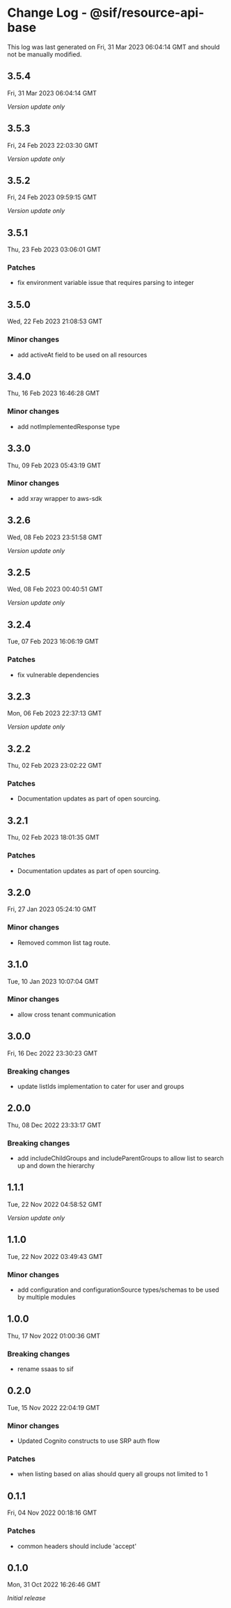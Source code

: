 # Change Log - @sif/resource-api-base

This log was last generated on Fri, 31 Mar 2023 06:04:14 GMT and should not be manually modified.

## 3.5.4
Fri, 31 Mar 2023 06:04:14 GMT

_Version update only_

## 3.5.3
Fri, 24 Feb 2023 22:03:30 GMT

_Version update only_

## 3.5.2
Fri, 24 Feb 2023 09:59:15 GMT

_Version update only_

## 3.5.1
Thu, 23 Feb 2023 03:06:01 GMT

### Patches

- fix environment variable issue that requires parsing to integer

## 3.5.0
Wed, 22 Feb 2023 21:08:53 GMT

### Minor changes

- add activeAt field to be used on all resources

## 3.4.0
Thu, 16 Feb 2023 16:46:28 GMT

### Minor changes

- add notImplementedResponse type

## 3.3.0
Thu, 09 Feb 2023 05:43:19 GMT

### Minor changes

- add xray wrapper to aws-sdk

## 3.2.6
Wed, 08 Feb 2023 23:51:58 GMT

_Version update only_

## 3.2.5
Wed, 08 Feb 2023 00:40:51 GMT

_Version update only_

## 3.2.4
Tue, 07 Feb 2023 16:06:19 GMT

### Patches

- fix vulnerable dependencies

## 3.2.3
Mon, 06 Feb 2023 22:37:13 GMT

_Version update only_

## 3.2.2
Thu, 02 Feb 2023 23:02:22 GMT

### Patches

- Documentation updates as part of open sourcing.

## 3.2.1
Thu, 02 Feb 2023 18:01:35 GMT

### Patches

- Documentation updates as part of open sourcing.

## 3.2.0
Fri, 27 Jan 2023 05:24:10 GMT

### Minor changes

- Removed common list tag route.

## 3.1.0
Tue, 10 Jan 2023 10:07:04 GMT

### Minor changes

- allow cross tenant communication

## 3.0.0
Fri, 16 Dec 2022 23:30:23 GMT

### Breaking changes

- update listIds implementation to cater for user and groups

## 2.0.0
Thu, 08 Dec 2022 23:33:17 GMT

### Breaking changes

- add includeChildGroups and includeParentGroups to allow list to search up and down the hierarchy

## 1.1.1
Tue, 22 Nov 2022 04:58:52 GMT

_Version update only_

## 1.1.0
Tue, 22 Nov 2022 03:49:43 GMT

### Minor changes

- add configuration and configurationSource types/schemas to be used by multiple modules

## 1.0.0
Thu, 17 Nov 2022 01:00:36 GMT

### Breaking changes

- rename ssaas to sif

## 0.2.0
Tue, 15 Nov 2022 22:04:19 GMT

### Minor changes

- Updated Cognito constructs to use SRP auth flow

### Patches

- when listing based on alias should query all groups not limited to 1

## 0.1.1
Fri, 04 Nov 2022 00:18:16 GMT

### Patches

- common headers should include 'accept'

## 0.1.0
Mon, 31 Oct 2022 16:26:46 GMT

_Initial release_

